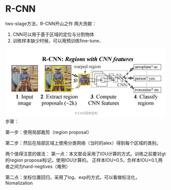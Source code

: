 R-CNN
================
two-stage方法，R-CNN开山之作
两大贡献：
1. CNN可以用于基于区域的定位与分割物体
2. 训练样本缺少时候，可以用预训练fine-tune、

![](./images/R-CNN.png)
步骤：

第一步：使用局部裁剪（region proposal）

第二步：然后在局部区域上使用分类网络（当时的alex）得到每个区域的类别。

两个值得注意的做法：
第一点：本文那会采用了IOU计算的方式。训练之前要对gt的region proposal标记，使用IOU计算的。
正样本IOU>0.5，负样本IOU<0.1,两者之间为hard-negtives（难例）

第二点：坐标位置回归，采用了log、exp的方式，可以看做标注化，Nomalization